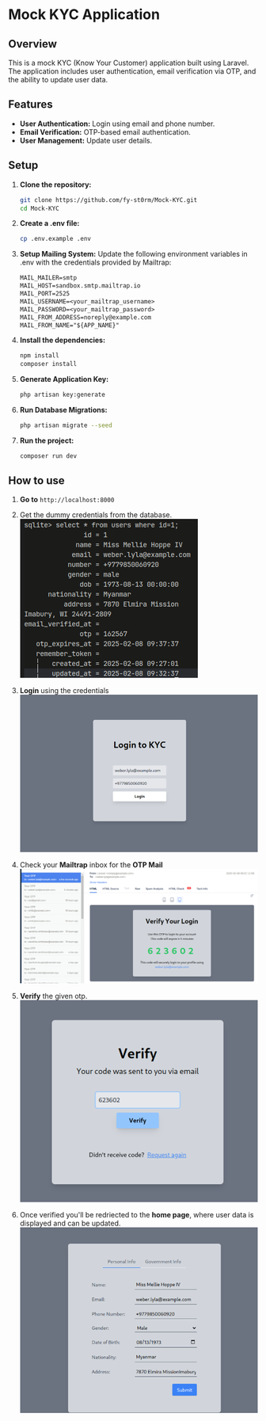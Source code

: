 # Mock KYC Application

## Overview

This is a mock KYC (Know Your Customer) application built using Laravel. The application includes user authentication, email verification via OTP, and the ability to update user data.

## Features

- **User Authentication:** Login using email and phone number.
- **Email Verification:** OTP-based email authentication.
- **User Management:** Update user details.


## Setup

1. **Clone the repository:**
    ```sh
    git clone https://github.com/fy-st0rm/Mock-KYC.git
    cd Mock-KYC
    ```

2. **Create a .env file:**
    ```sh
    cp .env.example .env
    ```
    
3. **Setup Mailing System:**
    Update the following environment variables in .env with the credentials provided by Mailtrap:
    ```env
    MAIL_MAILER=smtp
    MAIL_HOST=sandbox.smtp.mailtrap.io
    MAIL_PORT=2525
    MAIL_USERNAME=<your_mailtrap_username>
    MAIL_PASSWORD=<your_mailtrap_password>
    MAIL_FROM_ADDRESS=noreply@example.com
    MAIL_FROM_NAME="${APP_NAME}"
    ```

4. **Install the dependencies:**
    ```sh
    npm install
    composer install
    ```
    
5. **Generate Application Key:**
    ```sh
    php artisan key:generate
    ```

6. **Run Database Migrations:**
    ```sh
    php artisan migrate --seed
    ```

7. **Run the project:**
    ```sh
    composer run dev
    ```

## How to use

1. **Go to** ```http://localhost:8000```

2. Get the dummy credentials from the database.
    ![Database](screenshots/db-demo.png)

3. **Login** using the credentials
    ![Login](screenshots/login-demo.png)

4. Check your **Mailtrap** inbox for the **OTP Mail**
    ![Mailtrap](screenshots/mail-demo.png)

5. **Verify** the given otp.
    ![Verify](screenshots/otp-demo.png)

6. Once verified you'll be redriected to the **home page**,
where user data is displayed and can be updated.
    ![Home](screenshots/home-demo.png)